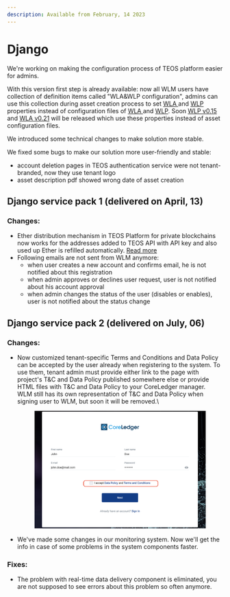 ```yaml
---
description: Available from February, 14 2023
---
```


# Django

We're working on making the configuration process of TEOS platform easier for admins.

With this version first step is already available: now all WLM users have collection of definition items called "WLA\&WLP configuration", admins can use this collection during asset creation process to set [WLA ](https://teos-docs.coreledger.net/v/white-label-mobile-app/)and [WLP ](https://teos-docs.coreledger.net/v/white-label-portal/)properties instead of configuration files of [WLA ](https://teos-docs.coreledger.net/v/white-label-mobile-app/)and [WLP](https://teos-docs.coreledger.net/v/white-label-portal/). Soon [WLP v0.15](https://teos-docs.coreledger.net/v/white-label-portal/) and [WLA v0.21](https://teos-docs.coreledger.net/v/white-label-mobile-app/) will be released which use these properties instead of asset configuration files.

We introduced some technical changes to make solution more stable.

We fixed some bugs to make our solution more user-friendly and stable:

* account deletion pages in TEOS authentication service were not tenant-branded, now they use tenant logo
* asset description pdf showed wrong date of asset creation



## Django service pack 1  (delivered on April, 13)

### Changes:

* Ether distribution mechanism in TEOS Platform for private blockchains now works for the addresses added to TEOS API with API key and also used up Ether is refilled automatically. [Read more  ](broken-reference)
* Following emails are not sent from WLM anymore:
  * when user creates a new account and confirms email, he is not notified about this registration
  * when admin approves or declines user request, user is not notified about his account approval
  * when admin changes the status of the user (disables or enables), user is not notified about the status change

## Django service pack 2 (delivered on July, 06)

### Changes:

*   Now customized tenant-specific Terms and Conditions and Data Policy can be accepted by the user already when registering to the system. To use them, tenant admin must provide either link to the page with project's T\&C and Data Policy published somewhere else or provide HTML files with T\&C and Data Policy to your CoreLedger manager. \
    WLM still has its own representation of T\&C and Data Policy when signing user to WLM, but soon it will be removed.\


    <figure><img src="../.gitbook/assets/Screenshot 2023-05-23 at 14.27.55.png" alt=""><figcaption></figcaption></figure>
* We've made some changes in our monitoring system. Now we'll get the info in case of some problems in the system components faster.

### Fixes:

* The problem with real-time data delivery component is eliminated, you are not supposed to see errors about this problem so often anymore.
